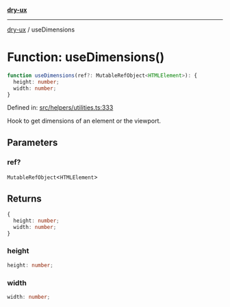 [**dry-ux**](../README.md)

***

[dry-ux](../README.md) / useDimensions

# Function: useDimensions()

```ts
function useDimensions(ref?: MutableRefObject<HTMLElement>): {
  height: number;
  width: number;
}
```

Defined in: [src/helpers/utilities.ts:333](https://github.com/navedr/dry-ux/blob/357842b7190c45081ec89f2dfed62dd2067eff7b/src/helpers/utilities.ts#L333)

Hook to get dimensions of an element or the viewport.

## Parameters

### ref?

`MutableRefObject`\<`HTMLElement`\>

## Returns

```ts
{
  height: number;
  width: number;
}
```

### height

```ts
height: number;
```

### width

```ts
width: number;
```
